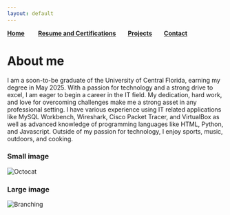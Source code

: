 ```yaml
---
layout: default
---
```

[**Home**](index.md) &nbsp;&nbsp;&nbsp;&nbsp;&nbsp;&nbsp;  [**Resume and Certifications**](./another-page.md)&nbsp;&nbsp;&nbsp;&nbsp;&nbsp;&nbsp;   [**Projects**](./projects.md)&nbsp;&nbsp;&nbsp;&nbsp;&nbsp;&nbsp;   [**Contact**](./contact.md)



# About me
I am a soon-to-be graduate of the University of Central Florida, earning my degree in May 2025. With a passion for technology and a strong drive to excel, I am eager to begin a career in the IT field. My dedication, hard work, and love for overcoming challenges make me a strong asset in any professional setting. I have various experience using IT related applications like MySQL Workbench, Wireshark, Cisco Packet Tracer, and VirtualBox as well as advanced knowledge of programming languages like HTML, Python, and Javascript. Outside of my passion for technology, I enjoy sports, music, outdoors, and cooking.

### Small image

![Octocat](https://github.githubassets.com/images/icons/emoji/octocat.png)

### Large image

![Branching](https://guides.github.com/activities/hello-world/branching.png)


